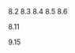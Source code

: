 8.2
8.3
8.4
8.5
8.6

8.11

9.15

<!-- định dạng tab=2,4 -->

<!-- tạo my key bỏad -->



<!-- OrangeX4.latex-sympy-calculator -->
<!-- pip install latex2sympy2 -->
<!-- pip install sympy -->
<!-- Thay Alt+X -->
